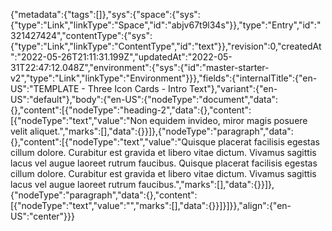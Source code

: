 {"metadata":{"tags":[]},"sys":{"space":{"sys":{"type":"Link","linkType":"Space","id":"abjv67t9l34s"}},"type":"Entry","id":"321427424","contentType":{"sys":{"type":"Link","linkType":"ContentType","id":"text"}},"revision":0,"createdAt":"2022-05-26T21:11:31.199Z","updatedAt":"2022-05-31T22:47:12.048Z","environment":{"sys":{"id":"master-starter-v2","type":"Link","linkType":"Environment"}}},"fields":{"internalTitle":{"en-US":"TEMPLATE - Three Icon Cards - Intro Text"},"variant":{"en-US":"default"},"body":{"en-US":{"nodeType":"document","data":{},"content":[{"nodeType":"heading-2","data":{},"content":[{"nodeType":"text","value":"Non equidem invideo, miror magis posuere velit aliquet.","marks":[],"data":{}}]},{"nodeType":"paragraph","data":{},"content":[{"nodeType":"text","value":"Quisque placerat facilisis egestas cillum dolore. Curabitur est gravida et libero vitae dictum. Vivamus sagittis lacus vel augue laoreet rutrum faucibus. Quisque placerat facilisis egestas cillum dolore. Curabitur est gravida et libero vitae dictum. Vivamus sagittis lacus vel augue laoreet rutrum faucibus.","marks":[],"data":{}}]},{"nodeType":"paragraph","data":{},"content":[{"nodeType":"text","value":"","marks":[],"data":{}}]}]}},"align":{"en-US":"center"}}}